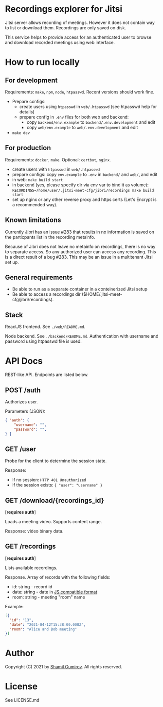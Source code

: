 # Recordings explorer for Jitsi

Jitsi server allows recording of meetings. However it does not contain
way to list or download them. Recordings are only saved on disk.

This service helps to provide access for an authenticated user to browse and download
recorded meetings using web interface.

# How to run locally

## For development

Requirements: `make`, `npm`, `node`, `htpasswd`. Recent versions should work fine.

- Prepare configs:
  - create users using `htpasswd` in `web/.htpasswd` (see htpasswd help for details)
  - prepare config in `.env` files for both web and backend:
    - copy `backend/env.example` to `backend/.env.development` and edit
    - copy `web/env.example` to `web/.env.development` and edit
- `make dev`

## For production

Requirements: `docker`, `make`. Optional: `certbot`, `nginx`.

- create users with `htpasswd` in `web/.htpasswd`
- prepare configs: copy `env.example` to `.env` in `backend/` and `web/`, and edit
- in web: `make build start`
- in backend (yes, please specify dir via env var to bind it as volume): 
  `RECORDINGS=/home/user/.jitsi-meet-cfg/jibri/recordings make build start`
- set up nginx or any other reverse proxy and https certs (Let's Encrypt is a
recommended way).

## Known limitations

Currently Jibri has an [issue #283](https://github.com/jitsi/jibri/issues/283) that
results in no information is saved on the particpants list in the recording metainfo.

Because of Jibri does not leave no metainfo on recordings, there is no way to
separate access. So any authorized user can access any recording. This is a
direct result of a bug #283. This may be an issue in a multitenant Jitsi set up.

## General requirements

- Be able to run as a separate container in a conteinerized Jitsi setup
- Be able to access a recordings dir ($HOME/.jitsi-meet-cfg/jibri/recordings).

## Stack

ReactJS frontend. See `./web/README.md`.

Node backend. See `./backend/README.md`. Authentication with username and
password using htpasswd file is used.

# API Docs

REST-like API. Endpoints are listed below.

## POST /auth

Authorizes user.

Parameters (JSON):
```JSON
{ "auth": {
    "username": "",
    "password": "",
} }
```

## GET /user

Probe for the client to determine the session state.

Response: 
- If no session: `HTTP 401 Unauthorized`
- If the session exists: `{ "user": "username" }`

## GET /download/{recordings\_id} 
[**requires auth**]

Loads a meeting video. Supports content range.

Response: video binary data.

## GET /recordings 
[**requires auth**]

Lists available recordings.

Response. Array of records with the following fields:
- id: string - record id
- date: string - date in [JS compatible format](https://stackoverflow.com/a/15952652)
- room: string - meeting "room" name

Example:
```json
[{ 
  "id": "13", 
  "date": "2021-04-12T15:38:00.000Z", 
  "room": "Alice and Bob meeting"
}]
```

# Author

Copyright (C) 2021 by [Shamil Gumirov](https://shamil.gumirov.org). All rights reserved.

# License

See LICENSE.md
